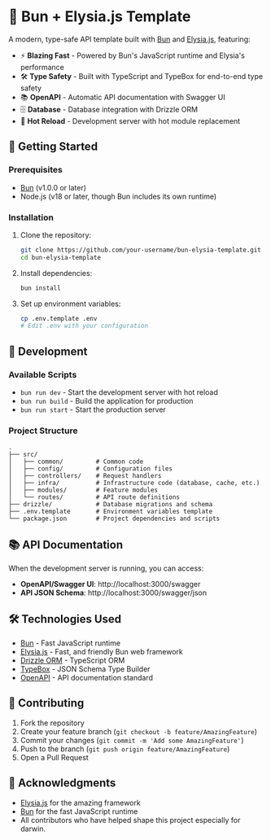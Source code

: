 # 🚀 Bun + Elysia.js Template

A modern, type-safe API template built with [Bun](https://bun.sh/) and [Elysia.js](https://elysiajs.com/), featuring:

- ⚡ **Blazing Fast** - Powered by Bun's JavaScript runtime and Elysia's performance
- 🛠 **Type Safety** - Built with TypeScript and TypeBox for end-to-end type safety
- 📚 **OpenAPI** - Automatic API documentation with Swagger UI
- 🗄 **Database** - Database integration with Drizzle ORM
- 🔄 **Hot Reload** - Development server with hot module replacement

## 🏁 Getting Started

### Prerequisites

- [Bun](https://bun.sh/) (v1.0.0 or later)
- Node.js (v18 or later, though Bun includes its own runtime)

### Installation

1. Clone the repository:
   ```bash
   git clone https://github.com/your-username/bun-elysia-template.git
   cd bun-elysia-template
   ```

2. Install dependencies:
   ```bash
   bun install
   ```

3. Set up environment variables:
   ```bash
   cp .env.template .env
   # Edit .env with your configuration
   ```

## 🚀 Development

### Available Scripts

- `bun run dev` - Start the development server with hot reload
- `bun run build` - Build the application for production
- `bun run start` - Start the production server

### Project Structure

```
.
├── src/
│   ├── common/         # Common code
│   ├── config/         # Configuration files
│   ├── controllers/    # Request handlers
│   ├── infra/          # Infrastructure code (database, cache, etc.)
│   ├── modules/        # Feature modules
│   └── routes/         # API route definitions
├── drizzle/            # Database migrations and schema
├── .env.template       # Environment variables template
└── package.json        # Project dependencies and scripts
```

## 📚 API Documentation

When the development server is running, you can access:

- **OpenAPI/Swagger UI**: http://localhost:3000/swagger
- **API JSON Schema**: http://localhost:3000/swagger/json

## 🛠 Technologies Used

- [Bun](https://bun.sh/) - Fast JavaScript runtime
- [Elysia.js](https://elysiajs.com/) - Fast, and friendly Bun web framework
- [Drizzle ORM](https://orm.drizzle.team/) - TypeScript ORM
- [TypeBox](https://github.com/sinclairzx81/typebox) - JSON Schema Type Builder
- [OpenAPI](https://swagger.io/specification/) - API documentation standard

## 🤝 Contributing

1. Fork the repository
2. Create your feature branch (`git checkout -b feature/AmazingFeature`)
3. Commit your changes (`git commit -m 'Add some AmazingFeature'`)
4. Push to the branch (`git push origin feature/AmazingFeature`)
5. Open a Pull Request

## 🙏 Acknowledgments

- [Elysia.js](https://elysiajs.com/) for the amazing framework
- [Bun](https://bun.sh/) for the fast JavaScript runtime
- All contributors who have helped shape this project especially for darwin.
